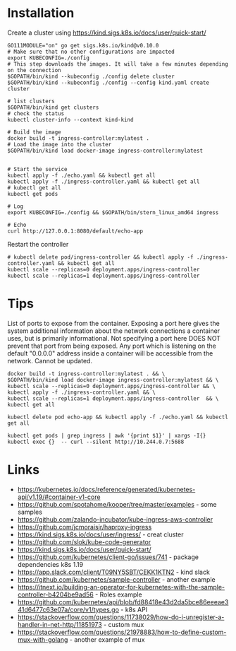 
# Installation

Create a cluster using https://kind.sigs.k8s.io/docs/user/quick-start/
```
GO111MODULE="on" go get sigs.k8s.io/kind@v0.10.0
# Make sure that no other configurations are impacted
export KUBECONFIG=./config
# This step downloads the images. It will take a few minutes depending on the connection
$GOPATH/bin/kind --kubeconfig ./config delete cluster
$GOPATH/bin/kind --kubeconfig ./config --config kind.yaml create cluster

# list clusters 
$GOPATH/bin/kind get clusters
# check the status
kubectl cluster-info --context kind-kind

# Build the image 
docker build -t ingress-controller:mylatest .
# Load the image into the cluster
$GOPATH/bin/kind load docker-image ingress-controller:mylatest


# Start the service 
kubectl apply -f ./echo.yaml && kubectl get all
kubectl apply -f ./ingress-controller.yaml && kubectl get all
# kubectl get all
kubectl get pods

# Log
export KUBECONFIG=./config && $GOPATH/bin/stern_linux_amd64 ingress

# Echo 
curl http://127.0.0.1:8080/default/echo-app
```

Restart the controller 
```
# kubectl delete pod/ingress-controller && kubectl apply -f ./ingress-controller.yaml && kubectl get all
kubectl scale --replicas=0 deployment.apps/ingress-controller
kubectl scale --replicas=1 deployment.apps/ingress-controller
```

# Tips

List of ports to expose from the container. Exposing a port here gives the system additional information about the network connections a container uses, but is primarily informational. Not specifying a port here DOES NOT prevent that port from being exposed. Any port which is listening on the default "0.0.0.0" address inside a container will be accessible from the network. Cannot be updated.

```
docker build -t ingress-controller:mylatest . && \
$GOPATH/bin/kind load docker-image ingress-controller:mylatest && \
kubectl scale --replicas=0 deployment.apps/ingress-controller && \
kubectl apply -f ./ingress-controller.yaml && \
kubectl scale --replicas=1 deployment.apps/ingress-controller  && \
kubectl get all
```

```
kubectl delete pod echo-app && kubectl apply -f ./echo.yaml && kubectl get all
```

```
kubectl get pods | grep ingress | awk '{print $1}' | xargs -I{} kubectl exec {}  -- curl --silent http://10.244.0.7:5688
```

# Links

* https://kubernetes.io/docs/reference/generated/kubernetes-api/v1.19/#container-v1-core 
* https://github.com/spotahome/kooper/tree/master/examples - some samples 
* https://github.com/zalando-incubator/kube-ingress-aws-controller
* https://github.com/jcmoraisjr/haproxy-ingress
* https://kind.sigs.k8s.io/docs/user/ingress/ - creat cluster
* https://github.com/slok/kube-code-generator
* https://kind.sigs.k8s.io/docs/user/quick-start/
* https://github.com/kubernetes/client-go/issues/741  - package dependencies k8s 1.19
* https://app.slack.com/client/T09NY5SBT/CEKK1KTN2  - kind slack
* https://github.com/kubernetes/sample-controller - another example
* https://itnext.io/building-an-operator-for-kubernetes-with-the-sample-controller-b4204be9ad56 - Roles example
* https://github.com/kubernetes/api/blob/fd88418e43d2da5bce86eeeae341d6477c63e07a/core/v1/types.go  - k8s API
* https://stackoverflow.com/questions/11738029/how-do-i-unregister-a-handler-in-net-http/11851973  - custom mux
* https://stackoverflow.com/questions/21978883/how-to-define-custom-mux-with-golang - another example of mux